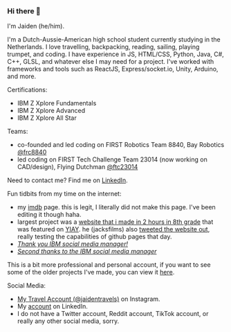 ### Hi there 👋

I'm Jaiden (he/him). 

I'm a Dutch-Aussie-American high school student currently studying in the Netherlands. I love travelling, backpacking, reading, sailing, playing trumpet, and coding. I have experience in JS, HTML/CSS, Python, Java, C#, C++, GLSL, and whatever else I may need for a project. I've worked with frameworks and tools such as ReactJS, Express/socket.io, Unity, Arduino, and more.

Certifications:
- IBM Z Xplore Fundamentals
- IBM Z Xplore Advanced
- IBM Z Xplore All Star

Teams:
- co-founded and led coding on FIRST Robotics Team 8840, Bay Robotics [@frc8840](https://github.com/frc8840)
- led coding on FIRST Tech Challenge Team 23014 (now working on CAD/design), Flying Dutchman [@ftc23014](https://github.com/ftc23014)

Need to contact me? Find me on [LinkedIn](https://www.linkedin.com/in/jaidengrimminck/).
  
Fun tidbits from my time on the internet:
- my [imdb](https://www.imdb.com/name/nm2689253) page. this is legit, I literally did not make this page. I've been editing it though haha.
- largest project was a [website that i made in 2 hours in 8th grade](https://github.com/jaideng1/beep-beep) that was featured on [YIAY](https://www.youtube.com/watch?v=54o_roaxjkg&t=416s). he (jacksfilms) also [tweeted the website out](https://x.com/jacksfilms/status/1396221625356279811), really testing the capabilities of github pages that day.
- [*Thank you IBM social media manager!*](https://www.linkedin.com/feed/update/urn:li:ugcPost:7052117541913067520?commentUrn=urn%3Ali%3Acomment%3A%28ugcPost%3A7052117541913067520%2C7052120998237650946%29&dashCommentUrn=urn%3Ali%3Afsd_comment%3A%287052120998237650946%2Curn%3Ali%3AugcPost%3A7052117541913067520%29)
- [*Second thanks to the IBM social media manager*](https://www.linkedin.com/feed/update/urn:li:ugcPost:7174827147012755456?commentUrn=urn%3Ali%3Acomment%3A%28ugcPost%3A7174827147012755456%2C7174838661727887362%29&dashCommentUrn=urn%3Ali%3Afsd_comment%3A%287174838661727887362%2Curn%3Ali%3AugcPost%3A7174827147012755456%29)

This is a bit more professional and personal account, if you want to see some of the older projects I've made, you can view it [here](https://github.com/jaideng1).

Social Media:
- [My Travel Account (@jaidentravels)](https://www.instagram.com/jaidentravels/) on Instagram.
- My [account](https://www.linkedin.com/in/jaidengrimminck/) on LinkedIn.
- I do not have a Twitter account, Reddit account, TikTok account, or really any other social media, sorry.

